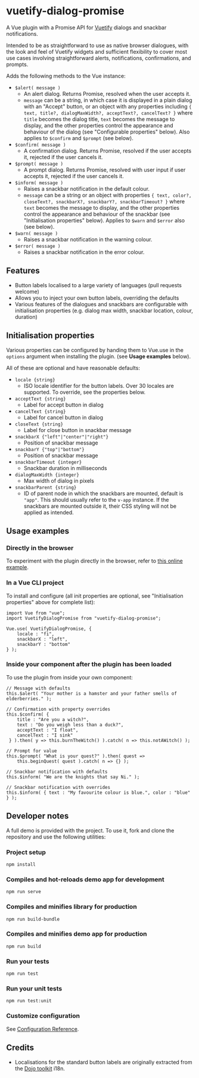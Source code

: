 # vuetify-dialog-promise

A Vue plugin with a Promise API for [Vuetify](https://www.npmjs.com/package/vuetify) dialogs and snackbar notifications.

Intended to be as straightforward to use as native browser dialogues, with the look and feel of Vuetify widgets and
sufficient flexibility to cover most use cases involving straightforward alerts, notifications, confirmations, and
prompts. 
 
Adds the following methods to the Vue instance:

* `$alert( message )` 
    - An alert dialog. Returns Promise, resolved when the user accepts it.
    - `message` can be a string, in which case it is displayed in a plain dialog with an "Accept" button, or an object 
    with any properties including `{ text, title?, dialogMaxWidth?, acceptText?, cancelText? }` where `title` becomes 
    the dialog title, `text` becomes the message to display, and the other properties control the appearance and 
    behaviour of the dialog (see "Configurable properties" below). Also applies to `$confirm` and `$prompt` (see below).
* `$confirm( message )` 
    - A confirmation dialog. Returns Promise, resolved if the user accepts it, rejected if the user cancels it.
* `$prompt( message )` 
    - A prompt dialog. Returns Promise, resolved with user input if user accepts it, rejected if the user cancels it.
* `$inform( message )` 
    - Raises a snackbar notification in the default colour.
    - `message` can be a string or an object with properties `{ text, color?, closeText?, snackbarX?, snackbarY?,
    snackbarTimeout? }` where `text` becomes the message to display, and the other properties control the appearance
    and behaviour of the snackbar (see "Initialisation properties" below). Applies to `$warn` and `$error` also (see 
    below).
* `$warn( message )` 
    - Raises a snackbar notification in the warning colour.
* `$error( message )` 
    - Raises a snackbar notification in the error colour.

## Features

* Button labels localised to a large variety of languages (pull requests welcome)
* Allows you to inject your own button labels, overriding the defaults
* Various features of the dialogues and snackbars are configurable with initialisation properties (e.g. dialog max 
width, snackbar location, colour, duration)

## Initialisation properties

Various properties can be configured by handing them to Vue.use in the `options` argument when installing the plugin. 
(see **Usage examples** below). 

All of these are optional and have reasonable defaults:

* `locale {string}` 
    - ISO locale identifier for the button labels. Over 30 locales are supported. To override, see the properties below.
* `acceptText {string}` 
    - Label for accept button in dialog
* `cancelText {string}` 
    - Label for cancel button in dialog
* `closeText {string}` 
    - Label for close button in snackbar message
* `snackbarX {"left"|"center"|"right"}` 
    - Position of snackbar message
* `snackbarY {"top"|"bottom"}`
    - Position of snackbar message
* `snackbarTimeout {integer}` 
    - Snackbar duration in milliseconds
* `dialogMaxWidth {integer}` 
    - Max width of dialog in pixels
* `snackbarParent {string}` 
    - ID of parent node in which the snackbars are mounted, default is `"app"`. This should usually refer to the `v-app`
    instance. If the snackbars are mounted outside it, their CSS styling will not be applied as intended.

## Usage examples

### Directly in the browser

To experiment with the plugin directly in the browser, refer to [this online example](https://codepen.io/brikoleur/pen/MWgEbGP).

### In a Vue CLI project

To install and configure (all init properties are optional, see "Initialisation properties" above for complete list):

```
import Vue from "vue";
import VuetifyDialogPromise from "vuetify-dialog-promise";

Vue.use( VuetifyDialogPromise, {
    locale : "fi",
    snackbarX : "left",
    snackbarY : "bottom"
} );
```

### Inside your component after the plugin has been loaded

To use the plugin from inside your own component:

```
// Message with defaults
this.$alert( "Your mother is a hamster and your father smells of elderberries." );

// Confirmation with property overrides
this.$confirm( { 
    title : "Are you a witch?", 
    text : "Do you weigh less than a duck?", 
    acceptText : "I float", 
    cancelText : "I sink"
 } ).then( y => this.burnTheWitch() ).catch( n => this.notAWitch() );
 
// Prompt for value
this.$prompt( "What is your quest?" ).then( quest => 
    this.beginQuest( quest ).catch( n => {} );
    
// Snackbar notification with defaults    
this.$inform( "We are the knights that say Ni." );

// Snackbar notification with overrides
this.$inform( { text : "My favourite colour is blue.", color : "blue" } );
```

## Developer notes

A full demo is provided with the project. To use it, fork and clone the repository and use the following utilities:

### Project setup

```
npm install
```

### Compiles and hot-reloads demo app for development
```
npm run serve
```

### Compiles and minifies library for production
```
npm run build-bundle
```

### Compiles and minifies demo app for production
```
npm run build
```

### Run your tests
```
npm run test
```

### Run your unit tests
```
npm run test:unit
```

### Customize configuration
See [Configuration Reference](https://cli.vuejs.org/config/).

## Credits

* Localisations for the standard button labels are originally extracted from the 
[Dojo toolkit](https://dojotoolkit.org/) i18n.